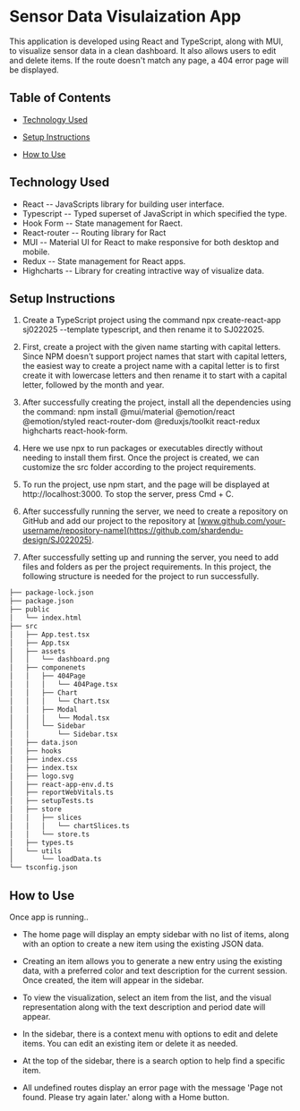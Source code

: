 # Sensor Data Visulaization App

This application is developed using React and TypeScript, along with MUI, to visualize sensor data in a clean dashboard. It also allows users to edit and delete items. If the route doesn't match any page, a 404 error page will be displayed.

## Table of Contents

- [Technology Used](#technology-used)

- [Setup Instructions](#setup-instructions)

- [How to Use](#how-to-use)

## Technology Used

* React -- JavaScripts library for building user interface.
* Typescript -- Typed superset of JavaScript in which specified the type.
* Hook Form -- State management for Raect.
* React-router -- Routing library for Ract
* MUI -- Material UI for React to make responsive for both desktop and mobile.
* Redux -- State management for React apps.
* Highcharts -- Library for creating intractive way of visualize data.

## Setup Instructions

1. Create a TypeScript project using the command npx create-react-app sj022025 --template typescript, and then rename it to SJ022025.

2. First, create a project with the given name starting with capital letters. Since NPM doesn't support project names that start with capital letters, the easiest way to create a project name with a capital letter is to first create it with lowercase letters and then rename it to start with a capital letter, followed by the month and year.

3. After successfully creating the project, install all the dependencies using the command: npm install @mui/material @emotion/react @emotion/styled react-router-dom @reduxjs/toolkit react-redux highcharts react-hook-form.

4. Here we use npx to run packages or executables directly without needing to install them first. Once the project is created, we can customize the src folder according to the project requirements.

5. To run the project, use npm start, and the page will be displayed at http://localhost:3000. To stop the server, press Cmd + C.

6. After successfully running the server, we need to create a repository on GitHub and add our project to the repository at [www.github.com/your-username/repository-name](https://github.com/shardendu-design/SJ022025).

7. After successfully setting up and running the server, you need to add files and folders as per the project requirements. In this project, the following structure is needed for the project to run successfully.

```bash
├── package-lock.json
├── package.json
├── public
│   └── index.html
├── src
│   ├── App.test.tsx
│   ├── App.tsx
│   ├── assets
│   │   └── dashboard.png
│   ├── componenets
│   │   ├── 404Page
│   │   │   └── 404Page.tsx
│   │   ├── Chart
│   │   │   └── Chart.tsx
│   │   ├── Modal
│   │   │   └── Modal.tsx
│   │   └── Sidebar
│   │       └── Sidebar.tsx
│   ├── data.json
│   ├── hooks
│   ├── index.css
│   ├── index.tsx
│   ├── logo.svg
│   ├── react-app-env.d.ts
│   ├── reportWebVitals.ts
│   ├── setupTests.ts
│   ├── store
│   │   ├── slices
│   │   │   └── chartSlices.ts
│   │   └── store.ts
│   ├── types.ts
│   └── utils
│       └── loadData.ts
└── tsconfig.json
```
## How to Use

Once app is running..

* The home page will display an empty sidebar with no list of items, along with an option to create a new item using the existing JSON data.

* Creating an item allows you to generate a new entry using the existing data, with a preferred color and text description for the current session. Once created, the item will appear in the sidebar.

* To view the visualization, select an item from the list, and the visual representation along with the text description and period date will appear.

* In the sidebar, there is a context menu with options to edit and delete items. You can edit an existing item or delete it as needed.

* At the top of the sidebar, there is a search option to help find a specific item.

* All undefined routes display an error page with the message 'Page not found. Please try again later.' along with a Home button.

